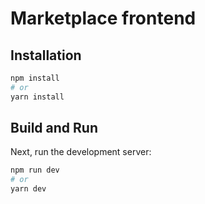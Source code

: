 
# Marketplace frontend

## Installation

```bash
npm install
# or
yarn install
```

## Build and Run

Next, run the development server:

```bash
npm run dev
# or
yarn dev
```
